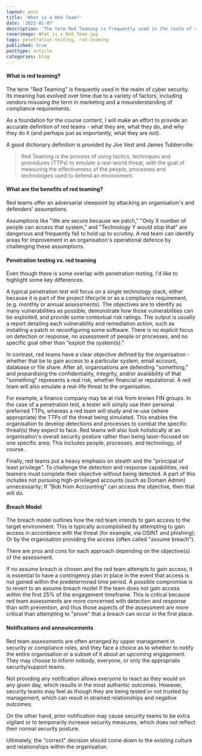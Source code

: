 ```yaml
---
layout: post
title: 'What is a Red Team?'
date: '2022-01-07'
description: 'The term Red Teaming is frequently used in the realm of cyber security. Its meaning has evolved over time due to a variety of factors, including vendors misusing the term in marketing. As a foundation for the course content, I will make an effort to provide an accurate definition of red teams - what they are, what they do, and why they do it.'
coverimage: What_is_a_Red_Team.jpg
tags: penetration-testing, red-teaming
published: true
posttype: article
categories: blog
---
```


#### What is red teaming?
The term "Red Teaming" is frequently used in the realm of cyber security. Its meaning has evolved over time due to a variety of factors, including vendors misusing the term in marketing and a misunderstanding of compliance requirements. 

As a foundation for the course content, I will make an effort to provide an accurate definition of red teams - what they are, what they do, and why they do it (and perhaps just as importantly, what they are not). 

A good dictionary definition is provided by Joe Vest and James Tubberville:

> Red Teaming is the process of using tactics, techniques and procedures (TTPs) to emulate a real-world threat, with the goal of measuring the effectiveness of the people, processes and technologies used to defend an environment.

#### What are the benefits of red teaming?
Red teams offer an adversarial viewpoint by attacking an organisation's and defenders' assumptions. 

Assumptions like "We are secure because we patch," "Only X number of people can access that system," and "Technology Y would stop that" are dangerous and frequently fail to hold up to scrutiny. A red team can identify areas for improvement in an organisation's operational defence by challenging these assumptions.

#### Penetration testing vs. red teaming

Even though there is some overlap with penetration testing, I'd like to highlight some key differences.

A typical penetration test will focus on a single technology stack, either because it is part of the project lifecycle or as a compliance requirement, (e.g. monthly or annual assessments). The objectives are to identify as many vulnerabilities as possible, demonstrate how those vulnerabilities can be exploited, and provide some contextual risk ratings. The output is usually a report detailing each vulnerability and remediation action, such as installing a patch or reconfiguring some software. There is no explicit focus on detection or response, no assessment of people or processes, and no specific goal other than "exploit the system(s)."

In contrast, red teams have a clear objective defined by the organisation - whether that be to gain access to a particular system, email account, database or file share. After all, organisations are defending "something," and jeopardising the confidentiality, integrity, and/or availability of that "something" represents a real risk, whether financial or reputational. A red team will also emulate a real-life threat to the organisation. 

For example, a finance company may be at risk from known FIN groups. In the case of a penetration test, a tester will simply use their personal preferred TTPs, whereas a red team will study and re-use (where appropriate) the TTPs of the threat being simulated. This enables the organisation to develop detections and processes to combat the specific threat(s) they expect to face. Red teams will also look holistically at an organisation's overall security posture rather than being laser-focused on one specific area; This includes people, processes, and technology, of course. 

Finally, red teams put a heavy emphasis on stealth and the "principal of least privilege". To challenge the detection and response capabilities, red teamers must complete their objective without being detected. A part of this includes not pursuing high-privileged accounts (such as Domain Admin) unnecessarily; If "Bob from Accounting" can access the objective, then that will do.

#### Breach Model

The breach model outlines how the red team intends to gain access to the target environment. This is typically accomplished by attempting to gain access in accordance with the threat (for example, via OSINT and phishing); Or by the organisation providing the access (often called "assume breach").

There are pros and cons for each approach depending on the objective(s) of the assessment.

If no assume breach is chosen and the red team attempts to gain access, it is essential to have a contingency plan in place in the event that access is not gained within the predetermined time period. A possible compromise is to revert to an assume breach model if the team does not gain access within the first 25% of the engagement timeframe. This is critical because red team assessments are more concerned with detection and response than with prevention, and thus those aspects of the assessment are more critical than attempting to "prove" that a breach can occur in the first place.

#### Notifications and announcements

Red team assessments are often arranged by upper management in security or compliance roles, and they face a choice as to whether to notify the entire organisation or a subset of it about an upcoming engagement. They may choose to inform nobody, everyone, or only the appropriate security/support teams.

Not providing any notification allows everyone to react as they would on any given day, which results in the most authentic outcomes. However, security teams may feel as though they are being tested or not trusted by management, which can result in strained relationships and negative outcomes.

On the other hand, prior notification may cause security teams to be extra vigilant or to temporarily increase security measures, which does not reflect their normal security posture.

Ultimately, the "correct" decision should come down to the existing culture and relationships within the organisation.